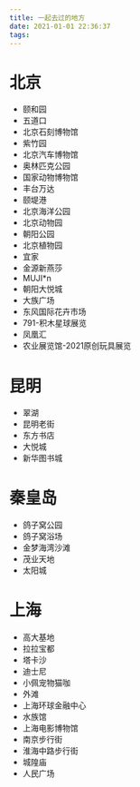 ```yaml
---
title: 一起去过的地方
date: 2021-01-01 22:36:37
tags:
---
```

# 北京
- 颐和园
- 五道口
- 北京石刻博物馆
- 紫竹园
- 北京汽车博物馆
- 奥林匹克公园
- 国家动物博物馆
- 丰台万达
- 颐堤港
- 北京海洋公园
- 北京动物园
- 朝阳公园
- 北京植物园
- 宜家
- 金源新燕莎
- MUJI*n
- 朝阳大悦城
- 大族广场
- 东风国际花卉市场
- 791-积木星球展览
- 凤凰汇
- 农业展览馆-2021原创玩具展览

# 昆明
- 翠湖
- 昆明老街
- 东方书店
- 大悦城
- 新华图书城

# 秦皇岛
- 鸽子窝公园
- 鸽子窝浴场
- 金梦海湾沙滩
- 茂业天地
- 太阳城

# 上海
- 高大基地
- 拉拉宝都
- 塔卡沙
- 迪士尼
- 小佩宠物猫咖
- 外滩
- 上海环球金融中心
- 水族馆
- 上海电影博物馆
- 南京步行街
- 淮海中路步行街
- 城隍庙
- 人民广场